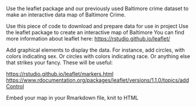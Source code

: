 Use the leaflet package and our previously used Baltimore crime dataset to make an interactive data map of Baltimore Crime.

Use this piece of code to download and prepare data for use in project
Use the leaflet package to create an interactive map of Baltimore
You can find more information about leaflet here: https://rstudio.github.io/leaflet/

Add graphical elements to display the data. For instance, add circles, with colors indicating sex. Or circles with colors indicating race. Or anything else that strikes your fancy.
These will be useful:

https://rstudio.github.io/leaflet/markers.html
https://www.rdocumentation.org/packages/leaflet/versions/1.1.0/topics/addControl

Embed your map in your Rmarkdown file, knit to HTML
